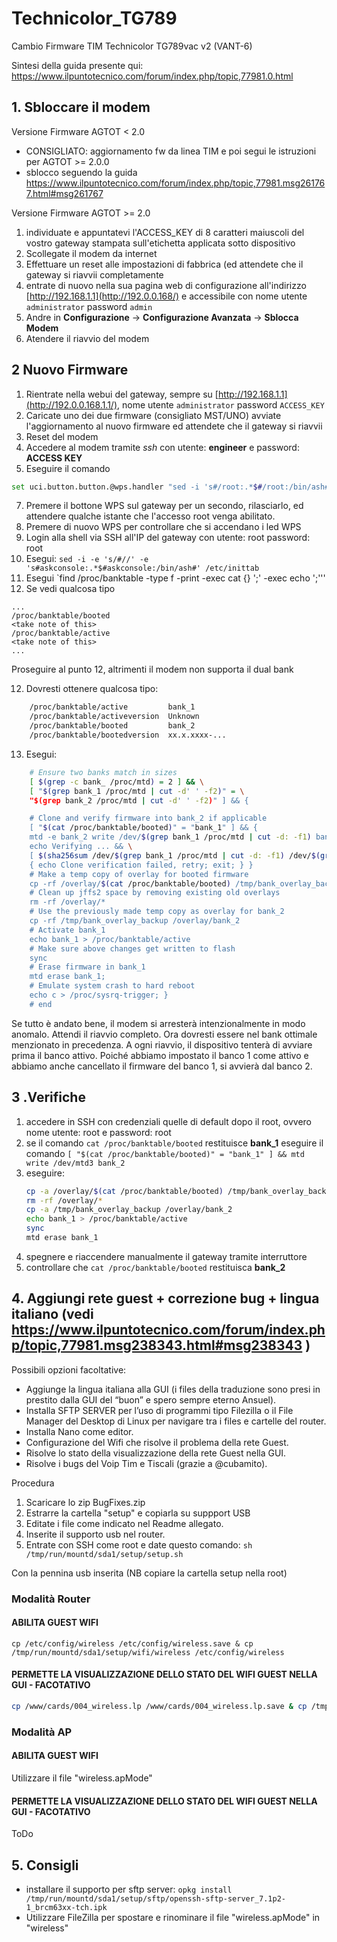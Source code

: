 # Technicolor_TG789
Cambio Firmware TIM Technicolor TG789vac v2 (VANT-6)


Sintesi della guida presente qui: https://www.ilpuntotecnico.com/forum/index.php/topic,77981.0.html

 ## 1. Sbloccare il modem
Versione Firmware AGTOT < 2.0

 - CONSIGLIATO: aggiornamento fw da linea TIM e poi segui le istruzioni per AGTOT >= 2.0.0
 - sblocco seguendo la guida https://www.ilpuntotecnico.com/forum/index.php/topic,77981.msg261767.html#msg261767

Versione Firmware AGTOT >= 2.0

 1.  individuate e appuntatevi l'ACCESS_KEY di 8 caratteri maiuscoli del vostro gateway stampata sull'etichetta applicata sotto dispositivo  
 2. Scollegate il modem da internet
 3. Effettuare un reset alle impostazioni di fabbrica (ed attendete che il gateway si riavvii completamente
 4. entrate di nuovo nella sua pagina web di configurazione  all'indirizzo  [http://192.168.1.1](http://192.0.0.168/) e accessibile con nome utente `administrator` password  `admin`
 5.  Andre in  **Configurazione** -> **Configurazione Avanzata** -> **Sblocca Modem**
 6. Atendere il riavvio del modem
 
  ## 2 Nuovo Firmware
 1. Rientrate nella webui del gateway, sempre su [http://192.168.1.1](http://192.0.0.168.1.1/), nome utente     `administrator` password `ACCESS_KEY` 
 2. Caricate uno dei due firmware (consigliato MST/UNO)  avviate l'aggiornamento al nuovo firmware ed     attendete che il gateway si riavvii
 3. Reset del modem
 4. Accedere al modem tramite *ssh* con utente: **engineer** e password: **ACCESS KEY**  
 5. Eseguire il comando 
   ```sh
set uci.button.button.@wps.handler "sed -i 's#/root:.*$#/root:/bin/ash#' /etc/passwd && echo root:root | chpasswd && sed -i -e 's/#//' -e 's#askconsole:.*\$#askconsole:/bin/ash#' /etc/inittab && (uci -q delete dropbear.afg || true) && uci add dropbear dropbear && uci rename dropbear.@dropbear[-1]=afg && uci set dropbear.afg.enable='1' && uci set dropbear.afg.Interface='lan' && uci set dropbear.afg.Port='22' && uci set dropbear.afg.IdleTimeout='600' && uci set dropbear.afg.PasswordAuth='on' && uci set dropbear.afg.RootPasswordAuth='on' && uci set dropbear.afg.RootLogin='1' && (uci set dropbear.lan.enable='0' || true) && uci commit dropbear && /etc/init.d/dropbear enable && /etc/init.d/dropbear restart && (uci -q set $(uci show firewall | grep -m 1 $(fw3 -q print | egrep 'iptables -t filter -A zone_lan_input -p tcp -m tcp --dport 22 -m comment --comment \"!fw3: .+\" -j DROP' | sed -n -e 's/^iptables.\+fw3: \(.\+\)\".\+/\1/p') | sed -n -e \"s/\(.\+\).name='.\+'$/\1/p\").target='ACCEPT' || true) && uci commit firewall && /etc/init.d/firewall reload && uci set button.wps.handler='wps_button_pressed.sh' && uci commit"`
```
 7.  Premere il bottone WPS sul gateway per un secondo, rilasciarlo, ed attendere qualche istante che l'accesso root venga abilitato.   
 8. Premere di nuovo WPS per controllare che si accendano i led WPS
 9. Login alla shell via SSH all'IP del gateway con utente: root  password: root
 10. Esegui: `sed -i -e 's/#//' -e 's#askconsole:.*$#askconsole:/bin/ash#' /etc/inittab`
 11. Esegui `find /proc/banktable -type f -print -exec cat {} ';' -exec echo ';'''
 12. Se vedi qualcosa tipo

    ...
    /proc/banktable/booted
    <take note of this>
    /proc/banktable/active
    <take note of this>
    ...
Proseguire al punto 12, altrimenti il modem non supporta il dual bank

 12. Dovresti ottenere qualcosa tipo: 

```sh
    /proc/banktable/active         bank_1
    /proc/banktable/activeversion  Unknown
    /proc/banktable/booted         bank_2
    /proc/banktable/bootedversion  xx.x.xxxx-...
```

 13. Esegui: 
```sh
    # Ensure two banks match in sizes
    [ $(grep -c bank_ /proc/mtd) = 2 ] && \
    [ "$(grep bank_1 /proc/mtd | cut -d' ' -f2)" = \
    "$(grep bank_2 /proc/mtd | cut -d' ' -f2)" ] && {

    # Clone and verify firmware into bank_2 if applicable
    [ "$(cat /proc/banktable/booted)" = "bank_1" ] && {
    mtd -e bank_2 write /dev/$(grep bank_1 /proc/mtd | cut -d: -f1) bank_2 && \
    echo Verifying ... && \
    [ $(sha256sum /dev/$(grep bank_1 /proc/mtd | cut -d: -f1) /dev/$(grep bank_2 /proc/mtd | cut -d: -f1) | cut -d' ' -f1 | sort -u | wc -l ) -eq 1 ] || \
    { echo Clone verification failed, retry; exit; } }
    # Make a temp copy of overlay for booted firmware
    cp -rf /overlay/$(cat /proc/banktable/booted) /tmp/bank_overlay_backup
    # Clean up jffs2 space by removing existing old overlays
    rm -rf /overlay/*
    # Use the previously made temp copy as overlay for bank_2
    cp -rf /tmp/bank_overlay_backup /overlay/bank_2
    # Activate bank_1
    echo bank_1 > /proc/banktable/active
    # Make sure above changes get written to flash
    sync
    # Erase firmware in bank_1
    mtd erase bank_1;
    # Emulate system crash to hard reboot
    echo c > /proc/sysrq-trigger; }
    # end
```

Se tutto è andato bene, il modem si arresterà intenzionalmente in modo anomalo. Attendi il riavvio completo.
Ora dovresti essere nel bank ottimale menzionato in precedenza. A ogni riavvio, il dispositivo tenterà di avviare prima il banco attivo. Poiché abbiamo impostato il banco 1 come attivo e abbiamo anche cancellato il firmware del banco 1, si avvierà dal banco 2.


## 3 .Verifiche

 1.  accedere in SSH con credenziali quelle di default dopo il root, ovvero nome utente: root e password: root
 2. se il comando `cat /proc/banktable/booted` restituisce **bank_1** eseguire il comando `[ "$(cat /proc/banktable/booted)" = "bank_1" ] && mtd write /dev/mtd3 bank_2`
 3. eseguire:
    ```sh
    cp -a /overlay/$(cat /proc/banktable/booted) /tmp/bank_overlay_backup
    rm -rf /overlay/*
    cp -a /tmp/bank_overlay_backup /overlay/bank_2
    echo bank_1 > /proc/banktable/active  
    sync  
    mtd erase bank_1
    ```
 4. spegnere e riaccendere manualmente il gateway tramite interruttore
 5. controllare che `cat /proc/banktable/booted` restituisca **bank_2**


## 4. Aggiungi rete guest + correzione bug + lingua italiano (vedi https://www.ilpuntotecnico.com/forum/index.php/topic,77981.msg238343.html#msg238343 )

Possibili opzioni facoltative:
- Aggiunge la lingua italiana alla GUI (i files della traduzione sono presi in prestito dalla GUI del “buon” e spero sempre eterno Ansuel).
- Installa SFTP SERVER per l’uso di programmi tipo Filezilla o il File Manager del Desktop di Linux per navigare tra i files e cartelle del router.
- Installa Nano come editor.
- Configurazione del Wifi che risolve il problema della rete Guest.
- Risolve lo stato della visualizzazione della rete Guest nella GUI.
- Risolve i bugs del Voip  Tim e Tiscali (grazie a @cubamito).
 
Procedura 
1. Scaricare lo zip BugFixes.zip
2. Estrarre la cartella "setup" e copiarla su suppport USB
3. Editate i file come indicato nel  Readme allegato. 
4. Inserite il supporto usb nel router. 
5. Entrate con SSH come root e date questo comando: `sh /tmp/run/mountd/sda1/setup/setup.sh`


Con la pennina  usb inserita (NB copiare la cartella setup nella root)

### Modalità Router
#### ABILITA GUEST WIFI

`cp /etc/config/wireless /etc/config/wireless.save & cp /tmp/run/mountd/sda1/setup/wifi/wireless /etc/config/wireless`

#### PERMETTE LA VISUALIZZAZIONE DELLO STATO DEL WIFI GUEST NELLA GUI - FACOTATIVO

```sh 
cp /www/cards/004_wireless.lp /www/cards/004_wireless.lp.save & cp /tmp/run/mountd/sda1/setup/wifi/004_wireless.lp /www/cards/ & /etc/init.d/nginx restart
```

### Modalità AP
#### ABILITA GUEST WIFI

Utilizzare il file  "wireless.apMode"

#### PERMETTE LA VISUALIZZAZIONE DELLO STATO DEL WIFI GUEST NELLA GUI - FACOTATIVO
ToDo


## 5. Consigli
- installare il supporto per sftp server: `opkg install /tmp/run/mountd/sda1/setup/sftp/openssh-sftp-server_7.1p2-1_brcm63xx-tch.ipk `
- Utilizzare FileZilla per spostare e rinominare il file "wireless.apMode" in "wireless"

